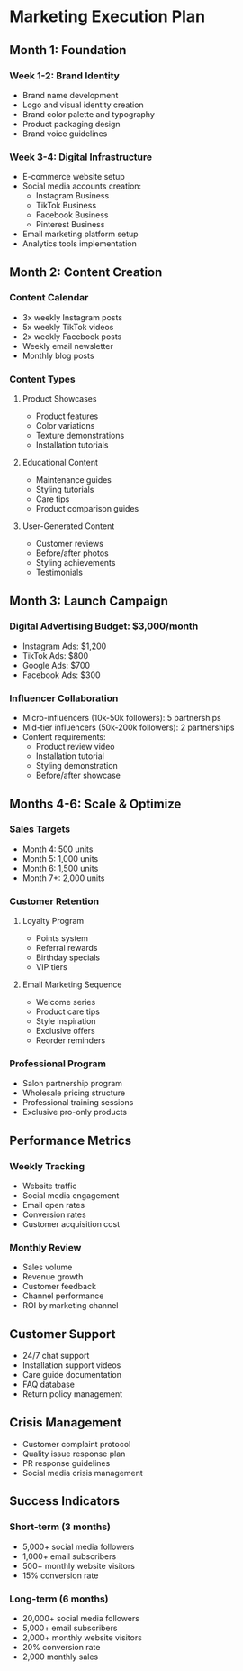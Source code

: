 # Marketing Execution Plan

## Month 1: Foundation
### Week 1-2: Brand Identity
- Brand name development
- Logo and visual identity creation
- Brand color palette and typography
- Product packaging design
- Brand voice guidelines

### Week 3-4: Digital Infrastructure
- E-commerce website setup
- Social media accounts creation:
  - Instagram Business
  - TikTok Business
  - Facebook Business
  - Pinterest Business
- Email marketing platform setup
- Analytics tools implementation

## Month 2: Content Creation
### Content Calendar
- 3x weekly Instagram posts
- 5x weekly TikTok videos
- 2x weekly Facebook posts
- Weekly email newsletter
- Monthly blog posts

### Content Types
1. Product Showcases
   - Product features
   - Color variations
   - Texture demonstrations
   - Installation tutorials
   
2. Educational Content
   - Maintenance guides
   - Styling tutorials
   - Care tips
   - Product comparison guides

3. User-Generated Content
   - Customer reviews
   - Before/after photos
   - Styling achievements
   - Testimonials

## Month 3: Launch Campaign
### Digital Advertising Budget: $3,000/month
- Instagram Ads: $1,200
- TikTok Ads: $800
- Google Ads: $700
- Facebook Ads: $300

### Influencer Collaboration
- Micro-influencers (10k-50k followers): 5 partnerships
- Mid-tier influencers (50k-200k followers): 2 partnerships
- Content requirements:
  - Product review video
  - Installation tutorial
  - Styling demonstration
  - Before/after showcase

## Months 4-6: Scale & Optimize
### Sales Targets
- Month 4: 500 units
- Month 5: 1,000 units
- Month 6: 1,500 units
- Month 7+: 2,000 units

### Customer Retention
1. Loyalty Program
   - Points system
   - Referral rewards
   - Birthday specials
   - VIP tiers

2. Email Marketing Sequence
   - Welcome series
   - Product care tips
   - Style inspiration
   - Exclusive offers
   - Reorder reminders

### Professional Program
- Salon partnership program
- Wholesale pricing structure
- Professional training sessions
- Exclusive pro-only products

## Performance Metrics
### Weekly Tracking
- Website traffic
- Social media engagement
- Email open rates
- Conversion rates
- Customer acquisition cost

### Monthly Review
- Sales volume
- Revenue growth
- Customer feedback
- Channel performance
- ROI by marketing channel

## Customer Support
- 24/7 chat support
- Installation support videos
- Care guide documentation
- FAQ database
- Return policy management

## Crisis Management
- Customer complaint protocol
- Quality issue response plan
- PR response guidelines
- Social media crisis management

## Success Indicators
### Short-term (3 months)
- 5,000+ social media followers
- 1,000+ email subscribers
- 500+ monthly website visitors
- 15% conversion rate

### Long-term (6 months)
- 20,000+ social media followers
- 5,000+ email subscribers
- 2,000+ monthly website visitors
- 20% conversion rate
- 2,000 monthly sales
